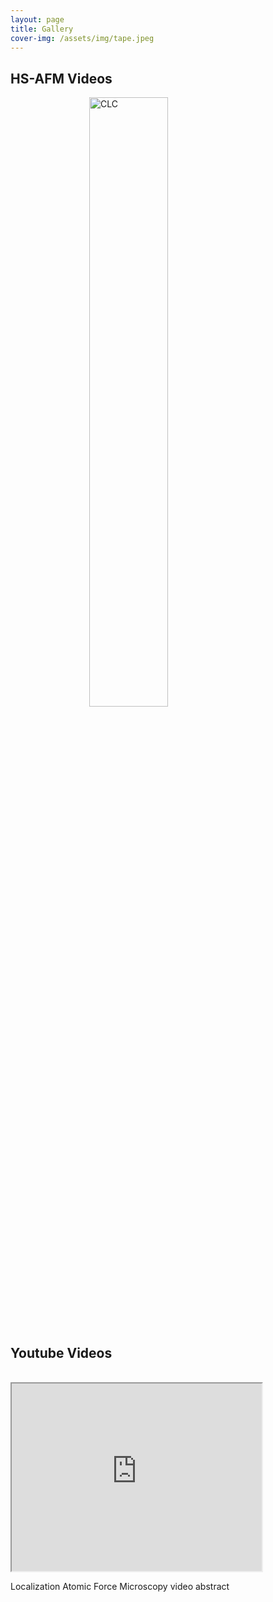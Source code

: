 ```yaml
---
layout: page
title: Gallery
cover-img: /assets/img/tape.jpeg
---
```

## HS-AFM Videos
 <head>
<meta name="viewport" content="width=device-width, initial-scale=1">
<style>
img {
  display: block;
  margin-left: auto;
  margin-right: auto;
}
</style>
</head>
<img src="/assets/img/CLC.gif" alt="CLC" style="width:50%;">
 <br /> 

## Youtube Videos
 
 <br /> 
<iframe width="400px" height = "300px" src="https://www.youtube.com/embed/YhIELjy4fak" frameborder="3" allow="accelerometer; autoplay; clipboard-write; encrypted-media; gyroscope; picture-in-picture" allowfullscreen></iframe>
 <p>Localization Atomic Force Microscopy video abstract</p>
 <br /> 
